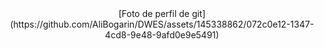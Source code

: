 
<center>[Foto de perfil de git] (https://github.com/AliBogarin/DWES/assets/145338862/072c0e12-1347-4cd8-9e48-9afd0e9e5491) </center>







